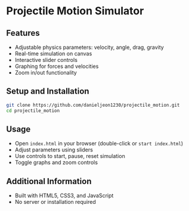 # Projectile Motion Simulator

## Features
- Adjustable physics parameters: velocity, angle, drag, gravity
- Real-time simulation on canvas
- Interactive slider controls
- Graphing for forces and velocities
- Zoom in/out functionality

## Setup and Installation
```bash
git clone https://github.com/danieljeon1230/projectile_motion.git
cd projectile_motion
```

## Usage
- Open `index.html` in your browser (double-click or `start index.html`)
- Adjust parameters using sliders
- Use controls to start, pause, reset simulation
- Toggle graphs and zoom controls

## Additional Information
- Built with HTML5, CSS3, and JavaScript
- No server or installation required
